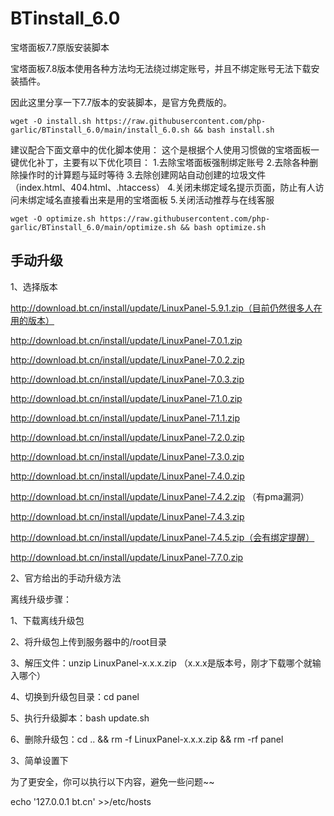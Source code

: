 # BTinstall_6.0
宝塔面板7.7原版安装脚本

宝塔面板7.8版本使用各种方法均无法绕过绑定账号，并且不绑定账号无法下载安装插件。

因此这里分享一下7.7版本的安装脚本，是官方免费版的。
```
wget -O install.sh https://raw.githubusercontent.com/php-garlic/BTinstall_6.0/main/install_6.0.sh && bash install.sh
```


建议配合下面文章中的优化脚本使用：
这个是根据个人使用习惯做的宝塔面板一键优化补丁，主要有以下优化项目：
1.去除宝塔面板强制绑定账号
2.去除各种删除操作时的计算题与延时等待
3.去除创建网站自动创建的垃圾文件（index.html、404.html、.htaccess）
4.关闭未绑定域名提示页面，防止有人访问未绑定域名直接看出来是用的宝塔面板
5.关闭活动推荐与在线客服
```
wget -O optimize.sh https://raw.githubusercontent.com/php-garlic/BTinstall_6.0/main/optimize.sh && bash optimize.sh

```



## 手动升级
1、选择版本

http://download.bt.cn/install/update/LinuxPanel-5.9.1.zip（目前仍然很多人在用的版本）

http://download.bt.cn/install/update/LinuxPanel-7.0.1.zip

http://download.bt.cn/install/update/LinuxPanel-7.0.2.zip

http://download.bt.cn/install/update/LinuxPanel-7.0.3.zip

http://download.bt.cn/install/update/LinuxPanel-7.1.0.zip

http://download.bt.cn/install/update/LinuxPanel-7.1.1.zip

http://download.bt.cn/install/update/LinuxPanel-7.2.0.zip

http://download.bt.cn/install/update/LinuxPanel-7.3.0.zip

http://download.bt.cn/install/update/LinuxPanel-7.4.0.zip

http://download.bt.cn/install/update/LinuxPanel-7.4.2.zip （有pma漏洞）

http://download.bt.cn/install/update/LinuxPanel-7.4.3.zip

http://download.bt.cn/install/update/LinuxPanel-7.4.5.zip（会有绑定提醒）

http://download.bt.cn/install/update/LinuxPanel-7.7.0.zip

2、官方给出的手动升级方法

离线升级步骤：

1、下载离线升级包

2、将升级包上传到服务器中的/root目录

3、解压文件：unzip LinuxPanel-x.x.x.zip （x.x.x是版本号，刚才下载哪个就输入哪个）

4、切换到升级包目录：cd panel

5、执行升级脚本：bash update.sh

6、删除升级包：cd .. && rm -f LinuxPanel-x.x.x.zip && rm -rf panel

3、简单设置下

为了更安全，你可以执行以下内容，避免一些问题~~

echo '127.0.0.1 bt.cn' >>/etc/hosts
